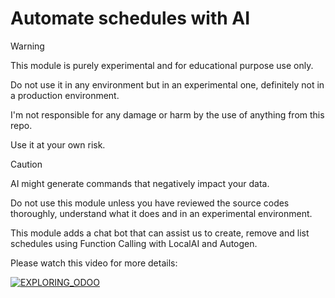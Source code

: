 # Automate schedules with AI
> [!WARNING]
> This module is purely experimental and for educational purpose use only.
>
> Do not use it in any environment but in an experimental one, definitely not in a production environment.
>
> I'm not responsible for any damage or harm by the use of anything from this repo.
>
> Use it at your own risk.

> [!CAUTION]
> AI might generate commands that negatively impact your data.
>
> Do not use this module unless you have reviewed the source codes thoroughly, understand what it does and in an experimental environment.

This module adds a chat bot that can assist us to create, remove and list schedules using Function Calling with LocalAI and Autogen.

Please watch this video for more details:

[![EXPLORING_ODOO](https://img.youtube.com/vi/HIw2rd87n40/0.jpg)](https://www.youtube.com/watch?v=HIw2rd87n40)
